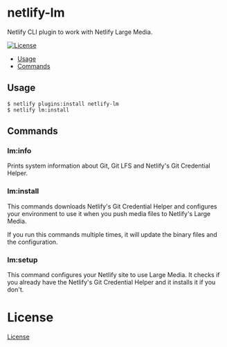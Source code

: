 netlify-lm
==========

Netlify CLI plugin to work with Netlify Large Media.

[![License](https://img.shields.io/npm/l/netlify-lm.svg)](https://github.com/netlify/netlify-lm-plugin/blob/master/package.json)

* [Usage](#usage)
* [Commands](#commands)

## Usage

```sh-session
$ netlify plugins:install netlify-lm
$ netlify lm:install
```

## Commands

### lm:info

Prints system information about Git, Git LFS and Netlify's Git Credential Helper.

### lm:install

This commands downloads Netlify's Git Credential Helper and configures
your environment to use it when you push media files to Netlify's Large Media.

If you run this commands multiple times, it will update the binary files and the configuration.

### lm:setup

This command configures your Netlify site to use Large Media.
It checks if you already have the Netlify's Git Credential Helper and it installs it if you don't.

# License

[License](LICENSE)
